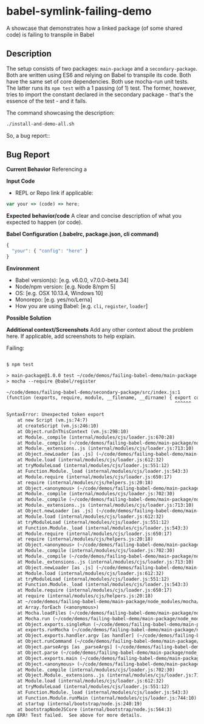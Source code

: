 # babel-symlink-failing-demo
A showcase that demonstrates how a linked package (of some shared code) is failing to transpile in Babel


## Description

The setup consists of two packages: `main-package` and a `secondary-package`. Both are written using ES6 and relying on Babel to transpile its code. Both have the same set of core dependencies. Both use mocha-run unit tests. The latter runs its `npm test` with a 1 passing (of 1) test. The former, however, tries to import the constant declared in the secondary package - that's the essence of the test - and it fails.

The command showcasing the description:

```bash
./install-and-demo-all.sh
```

So, a bug report::

## Bug Report

**Current Behavior**
Referencing a 

**Input Code**
- REPL or Repo link if applicable:

```js
var your => (code) => here;
```

**Expected behavior/code**
A clear and concise description of what you expected to happen (or code).

**Babel Configuration (.babelrc, package.json, cli command)**

```js
{
  "your": { "config": "here" }
}
```

**Environment**
- Babel version(s): [e.g. v6.0.0, v7.0.0-beta.34]
- Node/npm version: [e.g. Node 8/npm 5]
- OS: [e.g. OSX 10.13.4, Windows 10]
- Monorepo: [e.g. yes/no/Lerna]
- How you are using Babel: [e.g. `cli`, `register`, `loader`]

**Possible Solution**
<!--- Only if you have suggestions on a fix for the bug -->

**Additional context/Screenshots**
Add any other context about the problem here. If applicable, add screenshots to help explain.


Failing:

```txt

$ npm test

> main-package@1.0.0 test ~/code/demos/failing-babel-demo/main-package
> mocha --require @babel/register

~/code/demos/failing-babel-demo/secondary-package/src/index.js:1
(function (exports, require, module, __filename, __dirname) { export const helloWorld = 'hello, world!';
                                                              ^^^^^^

SyntaxError: Unexpected token export
    at new Script (vm.js:74:7)
    at createScript (vm.js:246:10)
    at Object.runInThisContext (vm.js:298:10)
    at Module._compile (internal/modules/cjs/loader.js:670:28)
    at Module._compile (~/code/demos/failing-babel-demo/main-package/node_modules/pirates/lib/index.js:99:24)
    at Module._extensions..js (internal/modules/cjs/loader.js:713:10)
    at Object.newLoader [as .js] (~/code/demos/failing-babel-demo/main-package/node_modules/pirates/lib/index.js:104:7)
    at Module.load (internal/modules/cjs/loader.js:612:32)
    at tryModuleLoad (internal/modules/cjs/loader.js:551:12)
    at Function.Module._load (internal/modules/cjs/loader.js:543:3)
    at Module.require (internal/modules/cjs/loader.js:650:17)
    at require (internal/modules/cjs/helpers.js:20:18)
    at Object.<anonymous> (~/code/demos/failing-babel-demo/main-package/src/index.js:1:1)
    at Module._compile (internal/modules/cjs/loader.js:702:30)
    at Module._compile (~/code/demos/failing-babel-demo/main-package/node_modules/pirates/lib/index.js:99:24)
    at Module._extensions..js (internal/modules/cjs/loader.js:713:10)
    at Object.newLoader [as .js] (~/code/demos/failing-babel-demo/main-package/node_modules/pirates/lib/index.js:104:7)
    at Module.load (internal/modules/cjs/loader.js:612:32)
    at tryModuleLoad (internal/modules/cjs/loader.js:551:12)
    at Function.Module._load (internal/modules/cjs/loader.js:543:3)
    at Module.require (internal/modules/cjs/loader.js:650:17)
    at require (internal/modules/cjs/helpers.js:20:18)
    at Object.<anonymous> (~/code/demos/failing-babel-demo/main-package/test/index.test.js:2:1)
    at Module._compile (internal/modules/cjs/loader.js:702:30)
    at Module._compile (~/code/demos/failing-babel-demo/main-package/node_modules/pirates/lib/index.js:99:24)
    at Module._extensions..js (internal/modules/cjs/loader.js:713:10)
    at Object.newLoader [as .js] (~/code/demos/failing-babel-demo/main-package/node_modules/pirates/lib/index.js:104:7)
    at Module.load (internal/modules/cjs/loader.js:612:32)
    at tryModuleLoad (internal/modules/cjs/loader.js:551:12)
    at Function.Module._load (internal/modules/cjs/loader.js:543:3)
    at Module.require (internal/modules/cjs/loader.js:650:17)
    at require (internal/modules/cjs/helpers.js:20:18)
    at ~/code/demos/failing-babel-demo/main-package/node_modules/mocha/lib/mocha.js:334:36
    at Array.forEach (<anonymous>)
    at Mocha.loadFiles (~/code/demos/failing-babel-demo/main-package/node_modules/mocha/lib/mocha.js:331:14)
    at Mocha.run (~/code/demos/failing-babel-demo/main-package/node_modules/mocha/lib/mocha.js:811:10)
    at Object.exports.singleRun (~/code/demos/failing-babel-demo/main-package/node_modules/mocha/lib/cli/run-helpers.js:108:16)
    at exports.runMocha (~/code/demos/failing-babel-demo/main-package/node_modules/mocha/lib/cli/run-helpers.js:142:13)
    at Object.exports.handler.argv [as handler] (~/code/demos/failing-babel-demo/main-package/node_modules/mocha/lib/cli/run.js:292:3)
    at Object.runCommand (~/code/demos/failing-babel-demo/main-package/node_modules/yargs/lib/command.js:242:26)
    at Object.parseArgs [as _parseArgs] (~/code/demos/failing-babel-demo/main-package/node_modules/yargs/yargs.js:1104:24)
    at Object.parse (~/code/demos/failing-babel-demo/main-package/node_modules/yargs/yargs.js:566:25)
    at Object.exports.main (~/code/demos/failing-babel-demo/main-package/node_modules/mocha/lib/cli/cli.js:68:6)
    at Object.<anonymous> (~/code/demos/failing-babel-demo/main-package/node_modules/mocha/bin/mocha:154:29)
    at Module._compile (internal/modules/cjs/loader.js:702:30)
    at Object.Module._extensions..js (internal/modules/cjs/loader.js:713:10)
    at Module.load (internal/modules/cjs/loader.js:612:32)
    at tryModuleLoad (internal/modules/cjs/loader.js:551:12)
    at Function.Module._load (internal/modules/cjs/loader.js:543:3)
    at Function.Module.runMain (internal/modules/cjs/loader.js:744:10)
    at startup (internal/bootstrap/node.js:240:19)
    at bootstrapNodeJSCore (internal/bootstrap/node.js:564:3)
npm ERR! Test failed.  See above for more details.

```

